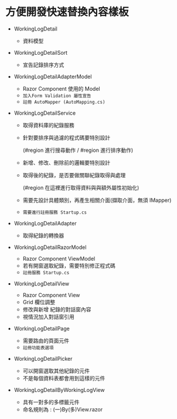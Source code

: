 # 方便開發快速替換內容樣板

* WorkingLogDetail
  * 資料模型

* WorkingLogDetailSort
  * 宣告記錄排序方式

* WorkingLogDetailAdapterModel
  * Razor Component 使用的 Model
  * `加入Form Validation 屬性宣告` 
  * `註冊 AutoMapper (AutoMapping.cs)`

* WorkingLogDetailService
  * 取得資料庫的紀錄服務
  * 針對要排序與過濾的程式碼要特別設計 
    
    (#region 進行搜尋動作 / #region 進行排序動作)
  * 新增、修改、刪除前的邏輯要特別設計
  * 取得後的紀錄，是否要做關聯紀錄取得與處理 
    
    (#region 在這裡進行取得資料與與額外屬性初始化)
  * 需要先設計具體類別，再產生相關介面(擷取介面，無須 IMapper)
  * `需要進行註冊服務 Startup.cs`

* WorkingLogDetailAdapter
  * 取得紀錄的轉換器

* WorkingLogDetailRazorModel
  * Razor Component ViewModel
  * 若有開窗選取紀錄，需要特別修正程式碼
  * `註冊服務 Startup.cs`

* WorkingLogDetailView
  * Razor Component View
  * Grid 欄位調整
  * 修改與新增 紀錄的對話窗內容
  * 視情況加入對話窗引用

* WorkingLogDetailPage
  * 需要路由的頁面元件
  * `註冊功能表選項`

* WorkingLogDetailPicker
  * 可以開窗選取其他紀錄的元件
  * 不是每個資料表都會用到這樣的元件

* WorkingLogDetailByWorkingLogView
  * 具有一對多的多標籤元件
  * 命名規則為 : (一)By(多)View.razor


